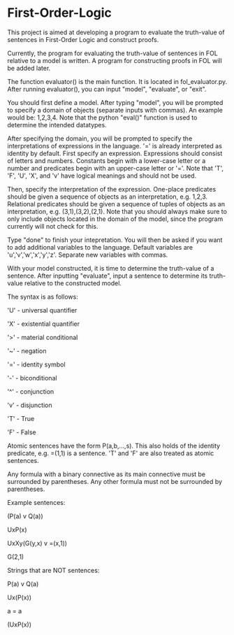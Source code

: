 # First-Order-Logic

This project is aimed at developing a program to evaluate the truth-value of sentences in First-Order Logic and construct proofs.

Currently, the program for evaluating the truth-value of sentences in FOL relative to a model is written. A program for constructing proofs in FOL will be added later. 

The function evaluator() is the main function. It is located in fol_evaluator.py. After running evaluator(), you can input "model", "evaluate", or "exit". 

You should first define a model. After typing "model", you will be prompted to specify a domain of objects (separate inputs with commas). An example would be: 1,2,3,4. Note that the python "eval()" function is used to determine the intended datatypes. 

After specifying the domain, you will be prompted to specify the interpretations of expressions in the language. '=' is already interpreted as identity by default. First specify an expression. Expressions should consist of letters and numbers. Constants begin with a lower-case letter or a number and predicates begin with an upper-case letter or '='. Note that 'T', 'F', 'U', 'X', and 'v' have logical meanings and should not be used. 

Then, specify the interpretation of the expression. One-place predicates should be given a sequence of objects as an interpretation, e.g. 1,2,3. Relational predicates should be given a sequence of tuples of objects as an interpretation, e.g. (3,1),(3,2),(2,1). Note that you should always make sure to only include objects located in the domain of the model, since the program currently will not check for this. 

Type "done" to finish your intepretation. You will then be asked if you want to add additional variables to the language. Default variables are 'u','v','w','x','y','z'. Separate new variables with commas. 

With your model constructed, it is time to determine the truth-value of a sentence. After inputting "evaluate", input a sentence to determine its truth-value relative to the constructed model. 

The syntax is as follows: 

'U' - universal quantifier 

'X' - existential quantifier

'>' - material conditional

'~' - negation

'=' - identity symbol

'-' - biconditional

'^' - conjunction

'v' - disjunction

'T' - True

'F' - False

Atomic sentences have the form P(a,b,...,s). This also holds of the identity predicate, e.g. =(1,1) is a sentence. 'T' and 'F' are also treated as atomic sentences. 

Any formula with a binary connective as its main connective must be surrounded by parentheses. Any other formula must not be surrounded by parentheses. 

Example sentences: 

(P(a) v Q(a))

UxP(x)

UxXy(G(y,x) v =(x,1))

G(2,1)

Strings that are NOT sentences: 

P(a) v Q(a)

Ux(P(x))

a = a

(UxP(x))

